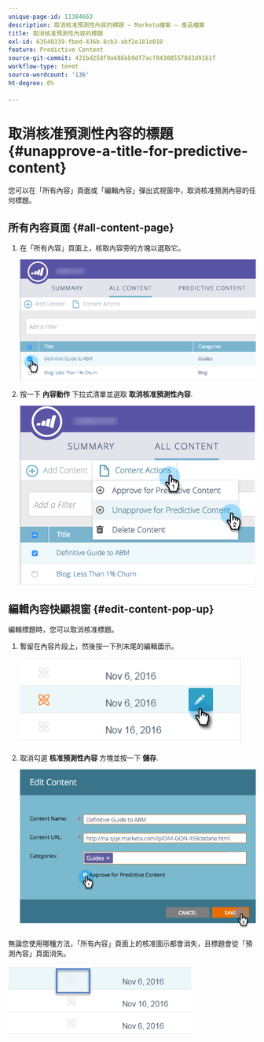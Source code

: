 ```yaml
---
unique-page-id: 11384663
description: 取消核准預測性內容的標題 — Marketo檔案 — 產品檔案
title: 取消核准預測性內容的標題
exl-id: 63540339-fbed-436b-8cb3-abf2e181e010
feature: Predictive Content
source-git-commit: 431bd258f9a68bbb9df7acf043085578d3d91b1f
workflow-type: tm+mt
source-wordcount: '136'
ht-degree: 0%

---
```


# 取消核准預測性內容的標題 {#unapprove-a-title-for-predictive-content}

您可以在「所有內容」頁面或「編輯內容」彈出式視窗中，取消核准預測內容的任何標題。

## 所有內容頁面 {#all-content-page}

1. 在「所有內容」頁面上，核取內容旁的方塊以選取它。

   ![](assets/image2017-10-3-9-3a18-3a38.png)

1. 按一下 **內容動作** 下拉式清單並選取 **取消核准預測性內容**.

   ![](assets/image2017-10-3-9-3a19-3a20.png)

## 編輯內容快顯視窗 {#edit-content-pop-up}

編輯標題時，您可以取消核准標題。

1. 暫留在內容片段上，然後按一下列末尾的編輯圖示。

   ![](assets/click-icon-hand.png)

1. 取消勾選 **核准預測性內容** 方塊並按一下 **儲存**.

   ![](assets/image2017-10-3-9-3a20-3a17.png)

無論您使用哪種方法，「所有內容」頁面上的核准圖示都會消失，且標題會從「預測內容」頁面消失。

![](assets/unapprove-content-no-icon.png)
